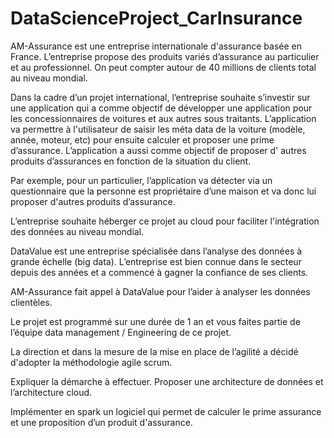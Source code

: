 # DataScienceProject_CarInsurance
AM-Assurance est une entreprise internationale d'assurance basée en France. L’entreprise propose des produits variés d’assurance au particulier et au professionnel. On peut compter autour de 40 millions de clients total au niveau mondial. 



Dans la cadre d’un projet international, l’entreprise souhaite s’investir sur une application qui a comme objectif de développer une application pour les concessionnaires de voitures et aux autres sous traitants. L’application va permettre à l'utilisateur de saisir les méta data de la voiture (modèle, année, moteur, etc) pour ensuite calculer et proposer une prime d’assurance. L’application a aussi comme objectif de proposer d' autres produits d’assurances en fonction de la situation du client.



Par exemple, pour un particulier, l’application va détecter via un questionnaire que la personne est propriétaire d’une maison et va donc lui proposer d'autres produits d’assurance. 



L’entreprise souhaite héberger ce projet au cloud pour faciliter l'intégration des données au niveau mondial.



DataValue est une entreprise spécialisée dans l’analyse des données à grande échelle (big data). L’entreprise est bien connue dans le secteur depuis des années et a commencé à gagner la confiance de ses clients. 



AM-Assurance fait appel à DataValue pour l’aider à analyser les données clientèles.



Le projet est programmé sur une durée de 1 an et vous faites partie de l’équipe data management / Engineering de ce projet.



La direction et dans la mesure de la mise en place de l’agilité a décidé d'adopter la méthodologie agile scrum.



Expliquer la démarche à effectuer. Proposer une architecture de données et l’architecture cloud. 

Implémenter en spark un logiciel qui permet de calculer le prime assurance et une proposition d’un produit d'assurance.
